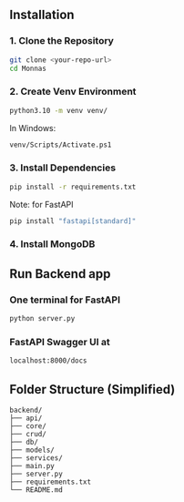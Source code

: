 ## Installation

### 1. Clone the Repository

```bash
git clone <your-repo-url>
cd Monnas
```

### 2. Create Venv Environment

```bash
python3.10 -m venv venv/
```

In Windows:

```bash
venv/Scripts/Activate.ps1
```

### 3. Install Dependencies

```bash
pip install -r requirements.txt
```

Note: for FastAPI
```bash
pip install "fastapi[standard]"
```
### 4. Install MongoDB

## Run Backend app

### One terminal for FastAPI

```bash
python server.py
```

### FastAPI Swagger UI at

```bash
localhost:8000/docs
```

## Folder Structure (Simplified)

```
backend/
├── api/
├── core/
├── crud/
├── db/
├── models/
├── services/
├── main.py
├── server.py
├── requirements.txt
└── README.md
```